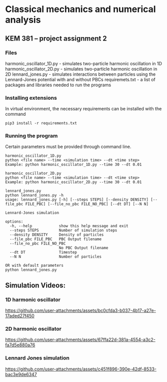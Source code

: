 # Classical mechanics and numerical analysis 
## KEM 381 – project assignment 2

### Files
harmonic_oscillator_1D.py - simulates two-particle harmonic oscillation in 1D
harmonic_oscillator_2D.py - simulates two-particle harmonic oscillation in 2D
lennard_jones.py - simulates interactions between particles using the Lennard-Jones potential with and without PBCs
requiremets.txt - a list of packages and libraries needed to run the programs


### Installing extensions
In virtual environment, the necessary requirements can be installed with the command
```
pip3 install -r requirements.txt
```

### Running the program
Certain parameters must be provided through command line.
```
harmonic_oscillator_1D.py
python <file name> --time <simulation time> --dt <time step>
Example: python harmonic_oscillator_1D.py --time 30 --dt 0.01

harmonic_oscillator_2D.py
python <file name> --time <simulation time> --dt <time step>
Example: python harmonic_oscillator_2D.py --time 30 --dt 0.01

lennard_jones.py
python lennard_jones.py -h 
usage: lennard_jones.py [-h] [--steps STEPS] [--density DENSITY] [--file_pbc FILE_PBC] [--file_no_pbc FILE_NO_PBC] [--dt DT] [--N N]

Lennard-Jones simulation

options:
  -h, --help            show this help message and exit
  --steps STEPS         Number of simulation steps
  --density DENSITY     Density of particles
  --file_pbc FILE_PBC   PBC Output filename
  --file_no_pbc FILE_NO_PBC
                        No PBC Output filename
  --dt DT               Timestep
  --N N                 Number of particles

OR with default parameters
python lennard_jones.py 
```
## Simulation Videos:
### 1D harmonic oscillator
https://github.com/user-attachments/assets/bc0cfda3-b037-4b17-a27e-17aded27f450

### 2D harmonic oscillator


https://github.com/user-attachments/assets/67ffa22d-381a-4554-a3c2-fa7d5e880a76



### Lennard Jones simulation


https://github.com/user-attachments/assets/c451f896-390e-42df-8533-bac3e9de6347


